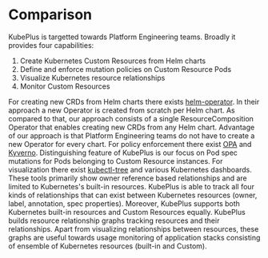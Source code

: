 
Comparison
===========

KubePlus is targetted towards Platform Engineering teams. Broadly it provides four capabilities:
1. Create Kubernetes Custom Resources from Helm charts
2. Define and enforce mutation policies on Custom Resource Pods
3. Visualize Kubernetes resource relationships
4. Monitor Custom Resources

For creating new CRDs from Helm charts there exists [helm-operator](https://docs.okd.io/latest/operators/operator_sdk/osdk-helm.html).
In their approach a new Operator is created from scratch per Helm chart. As compared to that, our approach consists of a single ResourceComposition Operator that enables creating new CRDs from any Helm chart. Advantage of our approach is that Platform Engineering teams do not have to create a new Operator for every chart. 
For policy enforcement there exist [OPA](https://www.openpolicyagent.org/) and [Kyverno](https://kyverno.io/). Distinguishing feature of KubePlus is our focus on Pod spec mutations for Pods belonging to Custom Resource instances. For visualization there exist [kubectl-tree](https://github.com/ahmetb/kubectl-tree) and various Kubernetes dashboards. These tools primarily show owner reference based relationships and are limited to Kubernetes's built-in resources. KubePlus is able to track all four kinds of relationships that can exist between Kubernetes resources (owner, label, annotation, spec properties). Moreover, KubePlus supports both Kubernetes built-in resources and Custom Resources equally. KubePlus builds resource relationship graphs tracking resources and their relationships. Apart from visualizing relationships between resources, these graphs are useful towards usage monitoring of application stacks consisting of ensemble of Kubernetes resources (built-in and Custom).